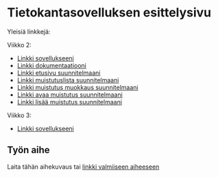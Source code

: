 # Tietokantasovelluksen esittelysivu

Yleisiä linkkejä:

Viikko 2:
* [Linkki sovellukseeni](http://haxjohan.users.cs.helsinki.fi/tsoha/)
* [Linkki dokumentaatiooni](https://github.com/Jhku/Tsoha-Bootstrap/tree/master/doc)
* [Linkki etusivu suunnitelmaani](http://haxjohan.users.cs.helsinki.fi/tsoha/etusivu)
* [Linkki muistutuslista suunnitelmaani](http://haxjohan.users.cs.helsinki.fi/tsoha/muistutuslista)
* [Linkki muistutus muokkaus suunnitelmaani](http://haxjohan.users.cs.helsinki.fi/tsoha/muokkaa)
* [Linkki avaa muistutus suunnitelmaani](http://haxjohan.users.cs.helsinki.fi/tsoha/avaamuistutus)
* [Linkki lisää muistutus suunnitelmaani](http://haxjohan.users.cs.helsinki.fi/tsoha/lisaamuistutus)

Viikko 3:
* [Linkki sovellukseeni](http://haxjohan.users.cs.helsinki.fi/tsoha/muistutuslista)

## Työn aihe

Laita tähän aihekuvaus tai [linkki valmiiseen aiheeseen](http://advancedkittenry.github.io/suunnittelu_ja_tyoymparisto/aiheet/Muistilista.html) 

